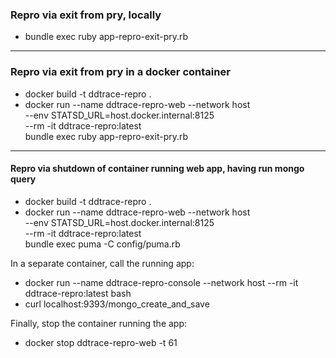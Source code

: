 ### Repro via exit from pry, locally
- bundle exec ruby app-repro-exit-pry.rb

---

### Repro via exit from pry in a docker container
- docker build -t ddtrace-repro .
- docker run --name ddtrace-repro-web --network host \
  --env STATSD_URL=host.docker.internal:8125 \
  --rm -it ddtrace-repro:latest \
  bundle exec ruby app-repro-exit-pry.rb

---

#### Repro via shutdown of container running web app, having run mongo query
- docker build -t ddtrace-repro .
- docker run --name ddtrace-repro-web --network host \
  --env STATSD_URL=host.docker.internal:8125 \
  --rm -it ddtrace-repro:latest \
  bundle exec puma -C config/puma.rb

In a separate container, call the running app:
- docker run --name ddtrace-repro-console --network host --rm -it ddtrace-repro:latest bash
- curl localhost:9393/mongo_create_and_save

Finally, stop the container running the app:
- docker stop ddtrace-repro-web -t 61








